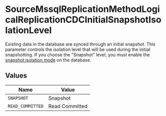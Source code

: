 # SourceMssqlReplicationMethodLogicalReplicationCDCInitialSnapshotIsolationLevel

Existing data in the database are synced through an initial snapshot. This parameter controls the isolation level that will be used during the initial snapshotting. If you choose the "Snapshot" level, you must enable the <a href="https://docs.microsoft.com/en-us/dotnet/framework/data/adonet/sql/snapshot-isolation-in-sql-server">snapshot isolation mode</a> on the database.


## Values

| Name             | Value            |
| ---------------- | ---------------- |
| `SNAPSHOT`       | Snapshot         |
| `READ_COMMITTED` | Read Committed   |